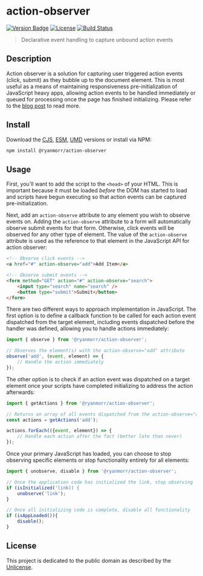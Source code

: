 # action-observer

[![Version Badge][version-image]][project-url]
[![License][license-image]][license-url]
[![Build Status][build-image]][build-url]

> Declarative event handling to capture unbound action events

## Description

Action observer is a solution for capturing user triggered action events (click, submit) as they bubble up to the document element. This is most useful as a means of maintaining responsiveness pre-initialization of JavaScript heavy apps, allowing action events to be handled immediately or queued for processing once the page has finished initializing. Please refer to the [blog post](http://www.ryanmorr.com/maintain-responsiveness-by-capturing-unbound-action-events) to read more.

## Install

Download the [CJS](https://github.com/ryanmorr/action-observer/raw/master/dist/cjs/action-observer.js), [ESM](https://github.com/ryanmorr/action-observer/raw/master/dist/esm/action-observer.js), [UMD](https://github.com/ryanmorr/action-observer/raw/master/dist/umd/action-observer.js) versions or install via NPM:

``` sh
npm install @ryanmorr/action-observer
```

## Usage

First, you'll want to add the script to the `<head>` of your HTML. This is important because it must be loaded *before* the DOM has started to load and scripts have begun executing so that action events can be captured pre-initialization.

Next, add an `action-observe` attribute to any element you wish to observe events on. Adding the `action-observe` attribute to a form will automatically observe submit events for that form. Otherwise, click events will be observed for any other type of element. The value of the `action-observe` attribute is used as the reference to that element in the JavaScript API for action observer:

```html
<!-- Observe click events -->
<a href="#" action-observe="add">Add Item</a>

<!-- Observe submit events -->
<form method="GET" action="#" action-observe="search">
    <input type="search" name="search" />
    <button type="submit">Submit</button>
</form>
```

There are two different ways to approach implementation in JavaScript. The first option is to define a callback function to be called for each action event dispatched from the target element, including events dispatched before the handler was defined, allowing you to handle actions immediately:

```javascript
import { observe } from '@ryanmorr/action-observer';

// Observes the element(s) with the action-observe="add" attribute
observe('add', (event, element) => {
    // Handle the action immediately                  
});
```

The other option is to check if an action event was dispatched on a target element once your scripts have completed initializing to address the action afterwards:

```javascript
import { getActions } from '@ryanmorr/action-observer';

// Returns an array of all events dispatched from the action-observe="add" attribute
const actions = getActions('add');

actions.forEach(({event, element}) => {
    // Handle each action after the fact (better late than never)    
});
```

Once your primary JavaScript has loaded, you can choose to stop observing specific elements or stop functionality entirely for all elements:

```javascript
import { unobserve, disable } from '@ryanmorr/action-observer';

// Once the application code has initialized the link, stop observing
if (isInitialized('link)) {
    unobserve('link');
}

// Once all initializing code is complete, disable all functionality
if (isAppLoaded()){
    disable();
}
```

## License

This project is dedicated to the public domain as described by the [Unlicense](http://unlicense.org/).

[project-url]: https://github.com/ryanmorr/action-observer
[version-image]: https://img.shields.io/github/package-json/v/ryanmorr/action-observer?color=blue&style=flat-square
[build-url]: https://github.com/ryanmorr/action-observer/actions
[build-image]: https://img.shields.io/github/actions/workflow/status/ryanmorr/action-observer/node.js.yml?style=flat-square
[license-image]: https://img.shields.io/github/license/ryanmorr/action-observer?color=blue&style=flat-square
[license-url]: UNLICENSE
